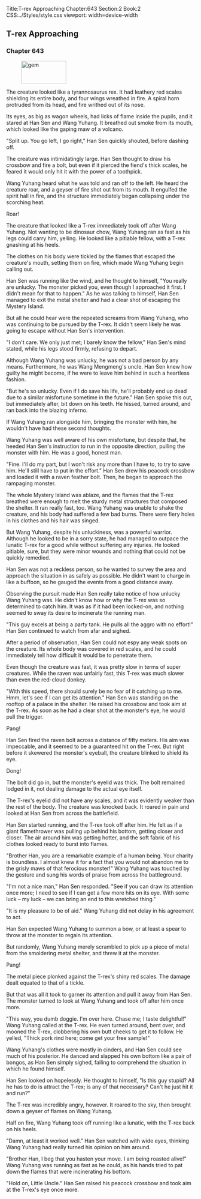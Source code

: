 Title:T-rex Approaching 
Chapter:643 
Section:2 
Book:2 
CSS:../Styles/style.css 
viewport: width=device-width
  
## T-rex Approaching
### Chapter 643
  
<figure>
	<img src="../Images/gem.gif" alt="gem" id="gem" width="120" height="60" />
</figure>
  

  
The creature looked like a tyrannosaurus rex. It had leathery red scales shielding its entire body, and four wings wreathed in fire. A spiral horn protruded from its head, and fire writhed out of its nose.

Its eyes, as big as wagon wheels, had licks of flame inside the pupils, and it stared at Han Sen and Wang Yuhang. It breathed out smoke from its mouth, which looked like the gaping maw of a volcano.

"Split up. You go left, I go right," Han Sen quickly shouted, before dashing off.

The creature was intimidatingly large. Han Sen thought to draw his crossbow and fire a bolt, but even if it pierced the fiend's thick scales, he feared it would only hit it with the power of a toothpick.

Wang Yuhang heard what he was told and ran off to the left. He heard the creature roar, and a geyser of fire shot out from its mouth. It engulfed the spirit hall in fire, and the structure immediately began collapsing under the scorching heat.

Roar!

The creature that looked like a T-rex immediately took off after Wang Yuhang. Not wanting to be dinosaur chow, Wang Yuhang ran as fast as his legs could carry him, yelling. He looked like a pitiable fellow, with a T-rex gnashing at his heels.

The clothes on his body were tickled by the flames that escaped the creature's mouth, setting them on fire, which made Wang Yuhang begin calling out.

Han Sen was running like the wind, and he thought to himself, "You really are unlucky. The monster picked you, even though I approached it first. I didn't mean for that to happen." As he was talking to himself, Han Sen managed to exit the metal shelter and had a clear shot of escaping the Mystery Island.

But all he could hear were the repeated screams from Wang Yuhang, who was continuing to be pursued by the T-rex. It didn't seem likely he was going to escape without Han Sen's intervention.

"I don't care. We only just met; I barely know the fellow," Han Sen's mind stated, while his legs stood firmly, refusing to depart.

Although Wang Yuhang was unlucky, he was not a bad person by any means. Furthermore, he was Wang Mengmeng's uncle. Han Sen knew how guilty he might become, if he were to leave him behind in such a heartless fashion.

"But he's so unlucky. Even if I do save his life, he'll probably end up dead due to a similar misfortune sometime in the future." Han Sen spoke this out, but immediately after, bit down on his teeth. He hissed, turned around, and ran back into the blazing inferno.

If Wang Yuhang ran alongside him, bringing the monster with him, he wouldn't have had these second thoughts.

Wang Yuhang was well aware of his own misfortune, but despite that, he heeded Han Sen's instruction to run in the opposite direction, pulling the monster with him. He was a good, honest man.

"Fine. I'll do my part, but I won't risk any more than I have to, to try to save him. He'll still have to put in the effort." Han Sen drew his peacock crossbow and loaded it with a raven feather bolt. Then, he began to approach the rampaging monster.

The whole Mystery Island was ablaze, and the flames that the T-rex breathed were enough to melt the sturdy metal structures that composed the shelter. It ran really fast, too. Wang Yuhang was unable to shake the creature, and his body had suffered a few bad burns. There were fiery holes in his clothes and his hair was singed.

But Wang Yuhang, despite his unluckiness, was a powerful warrior. Although he looked to be in a sorry state, he had managed to outpace the lunatic T-rex for a good while without suffering any injuries. He looked pitiable, sure, but they were minor wounds and nothing that could not be quickly remedied.

Han Sen was not a reckless person, so he wanted to survey the area and approach the situation in as safely as possible. He didn't want to charge in like a buffoon, so he gauged the events from a good distance away.

Observing the pursuit made Han Sen really take notice of how unlucky Wang Yuhang was. He didn't know how or why the T-rex was so determined to catch him. It was as if it had been locked-on, and nothing seemed to sway its desire to incinerate the running man.

"This guy excels at being a party tank. He pulls all the aggro with no effort!" Han Sen continued to watch from afar and sighed.

After a period of observation, Han Sen could not espy any weak spots on the creature. Its whole body was covered in red scales, and he could immediately tell how difficult it would be to penetrate them.

Even though the creature was fast, it was pretty slow in terms of super creatures. While the raven was unfairly fast, this T-rex was much slower than even the red-cloud donkey.

"With this speed, there should surely be no fear of it catching up to me. Hmm, let's see if I can get its attention." Han Sen was standing on the rooftop of a palace in the shelter. He raised his crossbow and took aim at the T-rex. As soon as he had a clear shot at the monster's eye, he would pull the trigger.

Pang!

Han Sen fired the raven bolt across a distance of fifty meters. His aim was impeccable, and it seemed to be a guaranteed hit on the T-rex. But right before it skewered the monster's eyeball, the creature blinked to shield its eye.

Dong!

The bolt did go in, but the monster's eyelid was thick. The bolt remained lodged in it, not dealing damage to the actual eye itself.

The T-rex's eyelid did not have any scales, and it was evidently weaker than the rest of the body. The creature was knocked back. It roared in pain and looked at Han Sen from across the battlefield.

Han Sen started running, and the T-rex took off after him. He felt as if a giant flamethrower was pulling up behind his bottom, getting closer and closer. The air around him was getting hotter, and the soft fabric of his clothes looked ready to burst into flames.

"Brother Han, you are a remarkable example of a human being. Your charity is boundless. I almost knew it for a fact that you would not abandon me to the grisly maws of that ferocious monster!" Wang Yuhang was touched by the gesture and sung his words of praise from across the battleground.

"I'm not a nice man," Han Sen responded. "See if you can draw its attention once more; I need to see if I can get a few more hits on its eye. With some luck – my luck – we can bring an end to this wretched thing."

"It is my pleasure to be of aid." Wang Yuhang did not delay in his agreement to act.

Han Sen expected Wang Yuhang to summon a bow, or at least a spear to throw at the monster to regain its attention.

But randomly, Wang Yuhang merely scrambled to pick up a piece of metal from the smoldering metal shelter, and threw it at the monster.

Pang!

The metal piece plonked against the T-rex's shiny red scales. The damage dealt equated to that of a tickle.

But that was all it took to garner its attention and pull it away from Han Sen. The monster turned to look at Wang Yuhang and took off after him once more.

"This way, you dumb doggie. I'm over here. Chase me; I taste delightful!" Wang Yuhang called at the T-rex. He even turned around, bent over, and mooned the T-rex, clobbering his own butt cheeks to get it to follow. He yelled, "Thick pork rind here; come get your free sample!"

Wang Yuhang's clothes were mostly in cinders, and Han Sen could see much of his posterior. He danced and slapped his own bottom like a pair of bongos, as Han Sen simply sighed, failing to comprehend the situation in which he found himself.

Han Sen looked on hopelessly. He thought to himself, "Is this guy stupid? All he has to do is attract the T-rex; is any of that necessary? Can't he just hit it and run?"

The T-rex was incredibly angry, however. It roared to the sky, then brought down a geyser of flames on Wang Yuhang.

Half on fire, Wang Yuhang took off running like a lunatic, with the T-rex back on his heels.

"Damn, at least it worked well." Han Sen watched with wide eyes, thinking Wang Yuhang had really turned his opinion on him around.

"Brother Han, I beg that you hasten your move. I am being roasted alive!" Wang Yuhang was running as fast as he could, as his hands tried to pat down the flames that were incinerating his bottom.

"Hold on, Little Uncle." Han Sen raised his peacock crossbow and took aim at the T-rex's eye once more.